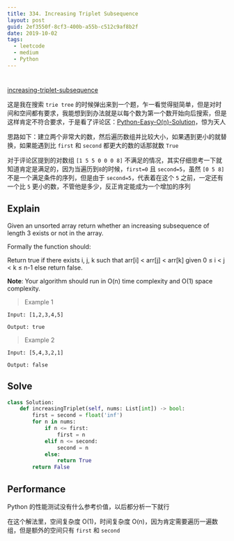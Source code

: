 ```yaml
---
title: 334. Increasing Triplet Subsequence
layout: post
guid: 2ef3550f-8cf3-400b-a55b-c512c9af8b2f
date: 2019-10-02
tags:
  - leetcode
  - medium
  - Python
---
```

# 

[increasing-triplet-subsequence](https://leetcode.com/problems/increasing-triplet-subsequence/)


这是我在搜索 `trie tree` 的时候弹出来到一个题，乍一看觉得挺简单，但是对时间和空间都有要求，我能想到到办法就是以每个数为第一个数开始向后搜索，但是这样肯定不符合要求，于是看了评论区：[Python-Easy-O(n)-Solution](https://leetcode.com/problems/increasing-triplet-subsequence/discuss/78995/Python-Easy-O(n)-Solution)，惊为天人

思路如下：建立两个非常大的数，然后遍历数组并比较大小，如果遇到更小的就替换，如果能遇到比 `first` 和 `second` 都更大的数的话那就数 `True`

对于评论区提到的对数组 `[1 5 5 0 0 0 8]` 不满足的情况，其实仔细思考一下就知道肯定是满足的，因为当遍历到`8`的时候，`first=0` 且 `second=5`，虽然 `[0 5 8]` 不是一个满足条件的序列，但是由于 `second=5`，代表着在这个 `5` 之前，一定还有一个比 `5` 更小的数，不管他是多少，反正肯定能成为一个增加的序列

## Explain

Given an unsorted array return whether an increasing subsequence of length 3 exists or not in the array.

Formally the function should:

Return true if there exists i, j, k
such that arr[i] < arr[j] < arr[k] given 0 ≤ i < j < k ≤ n-1 else return false.

**Note**: Your algorithm should run in O(n) time complexity and O(1) space complexity.

> Example 1

    Input: [1,2,3,4,5]
    
    Output: true

> Example 2

    Input: [5,4,3,2,1]

    Output: false

## Solve

``` python
class Solution:
    def increasingTriplet(self, nums: List[int]) -> bool:
        first = second = float('inf')
        for n in nums:
            if n <= first:
                first = n
            elif n <= second:
                second = n
            else:
                return True
        return False   
```

## Performance

Python 的性能测试没有什么参考价值，以后都分析一下就行

在这个解法里，空间复杂度 O(1)，时间复杂度 O(n)，因为肯定需要遍历一遍数组，但是额外的空间只有 `first` 和 `second`
